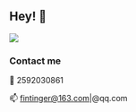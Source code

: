 ## Hey! 🍻

![](https://gitee.com/fintinger/figure-bed/raw/master//images/20201001125712.jpg)
### Contact me 

🐧 2592030861

📫 fintinger@163.com|@qq.com


